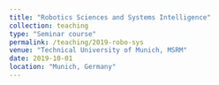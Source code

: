 ```yaml
---
title: "Robotics Sciences and Systems Intelligence"
collection: teaching
type: "Seminar course"
permalink: /teaching/2019-robo-sys
venue: "Technical University of Munich, MSRM"
date: 2019-10-01
location: "Munich, Germany"
---
```


